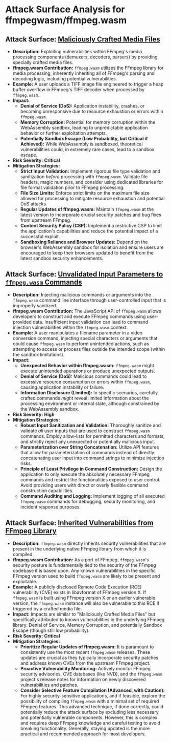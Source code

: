# Attack Surface Analysis for ffmpegwasm/ffmpeg.wasm

## Attack Surface: [Maliciously Crafted Media Files](./attack_surfaces/maliciously_crafted_media_files.md)

*   **Description:** Exploiting vulnerabilities within FFmpeg's media processing components (demuxers, decoders, parsers) by providing specially crafted media files.
*   **ffmpeg.wasm Contribution:** `ffmpeg.wasm` utilizes the FFmpeg library for media processing, inherently inheriting all of FFmpeg's parsing and decoding logic, including potential vulnerabilities.
*   **Example:** A user uploads a TIFF image file engineered to trigger a heap buffer overflow in FFmpeg's TIFF decoder when processed by `ffmpeg.wasm`.
*   **Impact:**
    *   **Denial of Service (DoS):** Application instability, crashes, or becoming unresponsive due to resource exhaustion or errors within `ffmpeg.wasm`.
    *   **Memory Corruption:** Potential for memory corruption within the WebAssembly sandbox, leading to unpredictable application behavior or further exploitation attempts.
    *   **Potentially Sandbox Escape (Low Probability, but Critical if Achieved):** While WebAssembly is sandboxed, theoretical vulnerabilities could, in extremely rare cases, lead to a sandbox escape.
*   **Risk Severity:** **Critical**
*   **Mitigation Strategies:**
    *   **Strict Input Validation:** Implement rigorous file type validation and sanitization *before* processing with `ffmpeg.wasm`. Validate file headers, magic numbers, and consider using dedicated libraries for file format validation prior to FFmpeg processing.
    *   **File Size Limits:** Enforce strict limits on the maximum file size allowed for processing to mitigate resource exhaustion and potential DoS attacks.
    *   **Regular Updates of ffmpeg.wasm:**  Maintain `ffmpeg.wasm` at the latest version to incorporate crucial security patches and bug fixes from upstream FFmpeg.
    *   **Content Security Policy (CSP):** Implement a restrictive CSP to limit the application's capabilities and reduce the potential impact of a successful exploit.
    *   **Sandboxing Reliance and Browser Updates:**  Depend on the browser's WebAssembly sandbox for isolation and ensure users are encouraged to keep their browsers updated to benefit from the latest sandbox security enhancements.

## Attack Surface: [Unvalidated Input Parameters to `ffmpeg.wasm` Commands](./attack_surfaces/unvalidated_input_parameters_to__ffmpeg_wasm__commands.md)

*   **Description:** Injecting malicious commands or arguments into the `ffmpeg.wasm` command line interface through user-controlled input that is improperly sanitized.
*   **ffmpeg.wasm Contribution:** The JavaScript API of `ffmpeg.wasm` allows developers to construct and execute FFmpeg commands using user-provided data. Insufficient input validation can lead to command injection vulnerabilities within the `ffmpeg.wasm` context.
*   **Example:** A user manipulates a filename parameter in a video conversion command, injecting special characters or arguments that could cause `ffmpeg.wasm` to perform unintended actions, such as attempting to access or process files outside the intended scope (within the sandbox limitations).
*   **Impact:**
    *   **Unexpected Behavior within ffmpeg.wasm:**  `ffmpeg.wasm` might execute unintended operations or produce unexpected outputs.
    *   **Denial of Service (DoS):** Malicious commands could lead to excessive resource consumption or errors within `ffmpeg.wasm`, causing application instability or failure.
    *   **Information Disclosure (Limited):** In specific scenarios, carefully crafted commands *might* reveal limited information about the processing environment or internal state, although constrained by the WebAssembly sandbox.
*   **Risk Severity:** **High**
*   **Mitigation Strategies:**
    *   **Robust Input Sanitization and Validation:**  Thoroughly sanitize and validate *all* user inputs that are used to construct `ffmpeg.wasm` commands. Employ allow-lists for permitted characters and formats, and strictly reject any unexpected or potentially malicious input.
    *   **Parameterization over String Concatenation:**  Utilize API features that allow for parameterization of commands instead of directly concatenating user input into command strings to minimize injection risks.
    *   **Principle of Least Privilege in Command Construction:** Design the application to only execute the absolutely necessary FFmpeg commands and restrict the functionalities exposed to user control. Avoid providing users with direct or overly flexible command construction capabilities.
    *   **Command Auditing and Logging:** Implement logging of all executed `ffmpeg.wasm` commands for debugging, security monitoring, and incident response purposes.

## Attack Surface: [Inherited Vulnerabilities from FFmpeg Library](./attack_surfaces/inherited_vulnerabilities_from_ffmpeg_library.md)

*   **Description:** `ffmpeg.wasm` directly inherits security vulnerabilities that are present in the underlying native FFmpeg library from which it is compiled.
*   **ffmpeg.wasm Contribution:** As a port of FFmpeg, `ffmpeg.wasm`'s security posture is fundamentally tied to the security of the FFmpeg codebase it is based upon. Any known vulnerabilities in the specific FFmpeg version used to build `ffmpeg.wasm` are likely to be present and exploitable.
*   **Example:** A publicly disclosed Remote Code Execution (RCE) vulnerability (CVE) exists in libavformat of FFmpeg version X. If `ffmpeg.wasm` is built using FFmpeg version X or an earlier vulnerable version, the `ffmpeg.wasm` instance will also be vulnerable to this RCE if triggered by a crafted media file.
*   **Impact:**  Impacts are similar to "Maliciously Crafted Media Files" but specifically attributed to known vulnerabilities in the underlying FFmpeg library: Denial of Service, Memory Corruption, and potentially Sandbox Escape (though still low probability).
*   **Risk Severity:** **Critical**
*   **Mitigation Strategies:**
    *   **Prioritize Regular Updates of ffmpeg.wasm:**  It is paramount to consistently use the most recent `ffmpeg.wasm` releases. These updates are crucial as they typically incorporate security patches and address known CVEs from the upstream FFmpeg project.
    *   **Proactive Vulnerability Monitoring:**  Actively monitor FFmpeg security advisories, CVE databases (like NVD), and the `ffmpeg.wasm` project's release notes for information on newly discovered vulnerabilities and patches.
    *   **Consider Selective Feature Compilation (Advanced, with Caution):** For highly security-sensitive applications, and if feasible, explore the possibility of compiling `ffmpeg.wasm` with a minimal set of required FFmpeg features. This advanced technique, if done correctly, could potentially reduce the attack surface by excluding less necessary and potentially vulnerable components. However, this is complex and requires deep FFmpeg knowledge and careful testing to avoid breaking functionality.  Generally, staying updated is the more practical and recommended approach for most developers.

